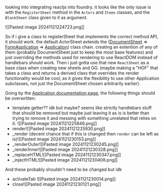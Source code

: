 looking into integrating reactjs into foundry. it looks like the only issue is with the `RegisterSheet` method in the `Actors` and `Items` classes, and the `BlankSheet` class given to it as argument.

![[Pasted image 20241121224723.png]]

So if i give a class to registerSheet that implements the correct method API, it should work. the default ActorSheet extends the ([DocumentSheet](https://foundryvtt.com/api/classes/client.DocumentSheet.html) => [FormApplication](https://foundryvtt.com/api/classes/client.FormApplication.html) => [Application](https://foundryvtt.com/api/classes/client.Application.html)) class chain. creating an extention of any of them (probably DocumentSheet just to keep the most base features) and just overriding the methods used for rendering to use ReactDOM instead of handlebars should work. Then i just gotta use that new `ReactSheet` as a base class when creating new sheets and GG. (maybe making a "HOF" that takes a class and returns a derived class that overrides the render functionality would be cool, as it gives the flexibility to use other Application subclasses, not just the DocumentSheet chosen arbitrarily earlier).

Going by the [Application documentation page](https://foundryvtt.com/api/classes/client.Application.html), the following things should be overwritten:
- template getter?? idk but maybe? seems like strictly handlebars stuff that should be removed but maybe just leaving it as is is better than trying to remove it and messing with something unrelated that relies on it. ![[Pasted image 20241121225846.png]]
- render![[Pasted image 20241121225930.png]]
- \_render (decent chance that if this is changed then `render` can be left as is)![[Pasted image 20241121230153.png]]
- \_renderOuter![[Pasted image 20241121230245.png]]
- \_renderInner![[Pasted image 20241121230328.png]]
- \_replaceHTML![[Pasted image 20241121230347.png]]
- \_injectHTML![[Pasted image 20241121230408.png]]

And these probably shouldn't need to be changed but idk
- activateTab ![[Pasted image 20241121230014.png]]
- close![[Pasted image 20241121230121.png]]
